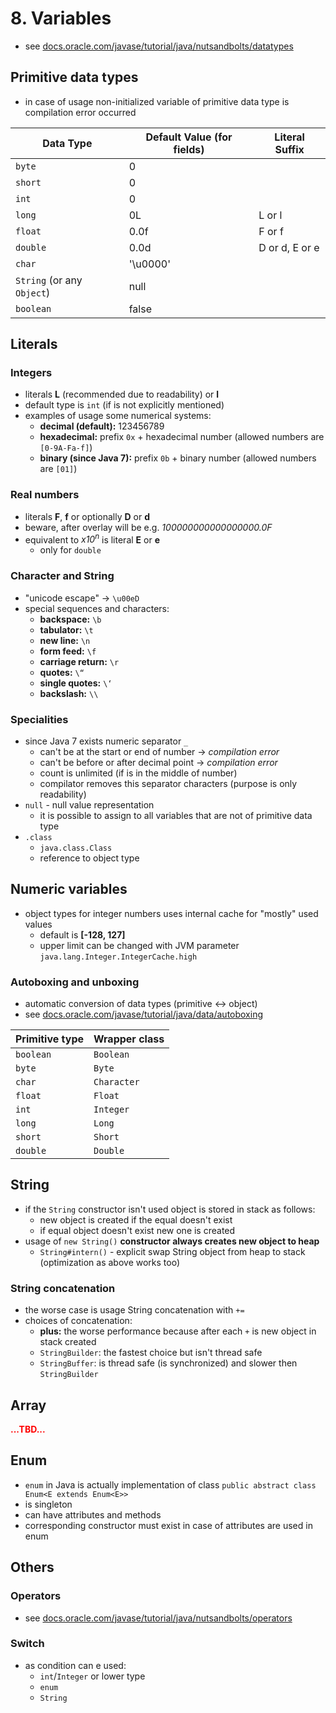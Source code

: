 # 8. Variables #
* see [docs.oracle.com/javase/tutorial/java/nutsandbolts/datatypes](https://docs.oracle.com/javase/tutorial/java/nutsandbolts/datatypes.html)

## Primitive data types ##
* in case of usage non-initialized variable of primitive data type is compilation error occurred

| Data Type | Default Value (for fields) | Literal Suffix |
| ------------- | ------------- | ----- |
| `byte` | 0 |  |
| `short` | 0 |  |
| `int` | 0 |  |
| `long` | 0L | L or l |
| `float` | 0.0f | F or f |
| `double` | 0.0d | D or d, E or e |
| `char` | '\u0000' |  |
| `String` (or any `Object`) | null |  |
| `boolean` | false |  |

## Literals ##
### Integers ###
* literals **L** (recommended due to readability) or **l**
* default type is `int` (if is not explicitly mentioned)
* examples of usage some numerical systems:
  * **decimal (default):** 123456789
  * **hexadecimal:** prefix `0x` + hexadecimal number (allowed numbers are `[0-9A-Fa-f]`)
  * **binary (since Java 7):** prefix `0b` + binary number (allowed numbers are `[01]`)

### Real numbers ###
* literals **F**, **f** or optionally **D** or **d**
* beware, after overlay will be e.g. _100000000000000000.0F_
* equivalent to _x10<sup>n</sup>_ is literal **E** or **e**
  * only for `double`

### Character and String ###
* "unicode escape" -> `\u00eD`
* special sequences and characters:
  * **backspace:** `\b`
  * **tabulator:** `\t`
  * **new line:** `\n`
  * **form feed:** `\f`
  * **carriage return:** `\r`
  * **quotes:** `\“`
  * **single quotes:** `\‘`
  * **backslash:** `\\`

### Specialities ###
* since Java 7 exists numeric separator `_`
  * can't be at the start or end of number -> _compilation error_
  * can't be before or after decimal point -> _compilation error_
  * count is unlimited (if is in the middle of number)
  * compilator removes this separator characters (purpose is only readability)
* `null` - null value representation
  * it is possible to assign to all variables that are not of primitive data type
* `.class`
  * `java.class.Class`
  * reference to object type

## Numeric variables ##
* object types for integer numbers uses internal cache for "mostly" used values
  * default is **[-128, 127]**
  * upper limit can be changed with JVM parameter `java.lang.Integer.IntegerCache.high`

### Autoboxing and unboxing ###
* automatic conversion of data types (primitive <-> object)
* see [docs.oracle.com/javase/tutorial/java/data/autoboxing](https://docs.oracle.com/javase/tutorial/java/data/autoboxing.html)

| Primitive type | Wrapper class |
| -------------- | ------------- |
| `boolean` | `Boolean` |
| `byte` | `Byte` |
| `char` | `Character` |
| `float` | `Float` |
| `int` | `Integer` |
| `long` | `Long` |
| `short` | `Short` |
| `double` | `Double` |

## String ##
* if the `String` constructor isn't used object is stored in stack as follows:
  * new object is created if the equal doesn't exist
  * if equal object doesn't exist new one is created
* usage of `new String()` **constructor always creates new object to heap**
  * `String#intern()` - explicit swap String object from heap to stack (optimization as above works too) 

### String concatenation ###
* the worse case is usage String concatenation with `+=`
* choices of concatenation:
  * **plus:** the worse performance because after each `+` is new object in stack created
  * `StringBuilder`: the fastest choice but isn't thread safe
  * `StringBuffer`: is thread safe (is synchronized) and slower then `StringBuilder`

## Array ##
<span style='color:red'>**...TBD...**</span>

## Enum ##
* `enum` in Java is actually implementation of class `public abstract class Enum<E extends Enum<E>>`
* is singleton
* can have attributes and methods
* corresponding constructor must exist in case of attributes are used in enum

## Others ##
### Operators ###
* see [docs.oracle.com/javase/tutorial/java/nutsandbolts/operators](https://docs.oracle.com/javase/tutorial/java/nutsandbolts/operators.html)

### Switch ###
* as condition can e used:
  * `int`/`Integer` or lower type
  * `enum`
  * `String`